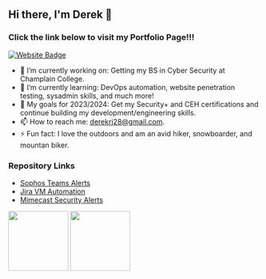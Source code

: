## Hi there, I'm Derek 👋
### Click the link below to visit my Portfolio Page!!!

[![Website Badge](https://img.shields.io/badge/Website-3b5998?style=flat-square&logo=google-chrome&logoColor=white)](https://sites.google.com/view/derekjohnson)

<!--
**ChampPG/ChampPG** is a ✨ _special_ ✨ repository because its `README.md` (this file) appears on your GitHub profile.

Here are some ideas to get you started:
-->
* 🔭 I’m currently working on: Getting my BS in Cyber Security at Champlain College.
* 🌱 I’m currently learning: DevOps automation, website penetration testing, sysadmin skills, and much more!
* 💬 My goals for 2023/2024: Get my Security+ and CEH certifications and continue building my development/engineering skills.
* 📫 How to reach me: derekrj28@gmail.com.
* ⚡ Fun fact: I love the outdoors and am an avid hiker, snowboarder, and mountan biker.


<!-- [![Anurag's GitHub stats](https://github-readme-stats.vercel.app/api?username=ChampPG)](https://github.com/anuraghazra/github-readme-stats) -->
<!-- [![Top Langs](https://github-readme-stats.vercel.app/api/top-langs/?username=ChampPG)](https://github.com/anuraghazra/github-readme-stats) -->

### Repository Links 

* [Sophos Teams Alerts](https://github.com/derekrjohnson/Sophos-Teams-Alerts)
* [Jira VM Automation](https://github.com/derekrjohnson/Jira-VM-Automation)
* [Mimecast Security Alerts](https://github.com/derekrjohnson/Mimecast-Teams-Alerts)

<p>
    <img height="120em" src="https://github-readme-stats.vercel.app/api?username=derekrjohnson&hide=stars&show_icons=true&hide_border=true&&count_private=true&include_all_commits=true" />
    <img height="120em" src="https://github-readme-stats.vercel.app/api/top-langs/?username=derekrjohnson&show_icons=true&hide_border=true&layout=compact&langs_count=8" />
</p>
